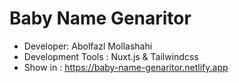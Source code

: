 # Baby Name Genaritor

- Developer: Abolfazl Mollashahi
- Development Tools : Nuxt.js & Tailwindcss
- Show in :  https://baby-name-genaritor.netlify.app
